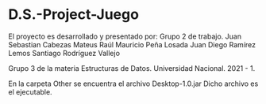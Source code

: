 # D.S.-Project-Juego
El proyecto es desarrollado y presentado por:
Grupo 2 de trabajo.
Juan Sebastian Cabezas Mateus
Raúl Mauricio Peña Losada
Juan Diego Ramírez Lemos
Santiago Rodríguez Vallejo

Grupo 3 de la materia Estructuras de Datos. Universidad Nacional. 2021 - 1.


En la carpeta Other se encuentra el archivo Desktop-1.0.jar
Dicho archivo es el ejecutable.
